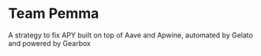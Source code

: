 # Team Pemma
A strategy to fix APY built on top of Aave and Apwine, automated by Gelato and powered by Gearbox